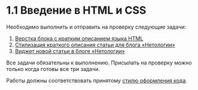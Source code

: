 # 1.1 Введение в HTML и CSS

Необходимо выполнить и отправить на проверку следующие задачи:

1. [Верстка блока с кратким описанием языка HTML](https://github.com/netology-code/html-2-homeworks/tree/develop/lection-1-1/block)
2. [Стилизация краткого описания статьи для блога «Нетологии»](https://github.com/netology-code/html-2-homeworks/tree/develop/lection-1-1/article-description)
3. [Виджет новой статьи в блоге «Нетологии»](https://github.com/netology-code/html-2-homeworks/tree/develop/lection-1-1/widget)

Все задачи обязательны к выполнению. Присылать на проверку можно только когда готовы все три задачи.

Работы должны соответствовать принятому [стилю оформления кода](https://github.com/netology-code/codestyle/tree/master/css).